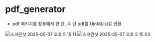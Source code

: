 # pdf_generator

- pdf 패키지를 활용해서 한 단, 두 단 pdf를 Uint8List로 반환.

![스크린샷 2025-05-07 오후 5 15 11](https://github.com/user-attachments/assets/bdaace89-3830-48aa-8fcf-ae348d4360af)
![스크린샷 2025-05-07 오후 5 15 03](https://github.com/user-attachments/assets/498c1ce3-2071-44bb-8c21-acfe2d445f6e)